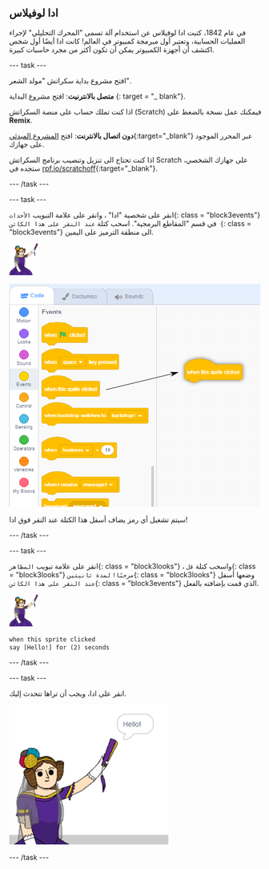 ## ادا لوفيلاس

في عام 1842، كتبت ادا لوفيلاس عن استخدام آلة تسمى "المحرك التحليلي" لإجراء العمليات الحسابية، وتعتبر أول مبرمجة كمبيوتر في العالم! كانت ادا أيضًا أول شخص اكتشف أن أجهزة الكمبيوتر يمكن أن تكون أكثر من مجرد حاسبات كبيرة.

\--- task \---

افتح مشروع بداية سكراتش "مولد الشعر".

**متصل بالانترنيت**: افتح مشروع البداية [](http://rpf.io/poetry-on){: target = "_ blank"}.

اذا كنت تملك حساب على منصة السكراتش (Scratch) فيمكنك عمل نسخة بالضغط على **Remix**.

**دون اتصال بالانترنت**: افتح [المشروع المبدئي](http://rpf.io/p/en/beat-the-goalie-go){:target="_blank"} عبر المحرر الموجود على جهازك.

اذا كنت تحتاج الى تنزيل وتنصيب برنامج السكراتش Scratch على جهازك الشخصي، ستجده في [rpf.io/scratchoff](http://rpf.io/scratchoff){:target="_blank"}.

\--- /task \---

\--- task \---

انقر على شخصية "ادا" ، وانقر على علامة التبويب `الأحداث`{: class = "block3events"} في قسم "المقاطع البرمجية". اسحب كتلة `عند النقر على هذا الكائن {`: class = "block3events"} الى منطقة الترميز على اليمين.

![كائن ادا](images/ada-sprite.png)

![سحب كتلة عند النقر على هذا الكائن](images/poetry-click.png)

سيتم تشغيل أي رمز يضاف أسفل هذا الكتلة عند النقر فوق ادا!

\--- /task \---

\--- task \---

انقر على علامة تبويب `المظاهر`{: class = "block3looks"} ، واسحب كتلة `قل`{: class = "block3looks"} `مرحبًا!` `لمدة ثانيتين`{: class = "block3looks"} وضعها أسفل `عند النقر على هذا الكائن`{: class = "block3events"} الذي قمت بإضافته بالفعل.

![كائن ادا](images/ada-sprite.png)

```blocks3
when this sprite clicked
say [Hello!] for (2) seconds
```

\--- /task \---

\--- task \---

انقر على ادا، ويجب أن تراها تتحدث إليك.

![لقطة الشاشة](images/poetry-say-test.png)

\--- /task \---